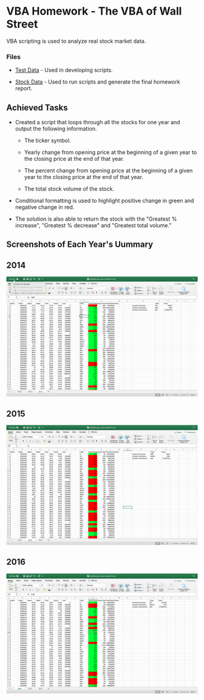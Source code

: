 # VBA Homework - The VBA of Wall Street

VBA scripting is used to analyze real stock market data. 

### Files

* [Test Data](Resources/alphabetical_testing.xlsx) - Used in developing scripts.

* [Stock Data](Resources/Multiple_year_stock_data.xlsx) - Used to run scripts  and generate the final homework report. 

## Achieved Tasks

* Created a script that loops through all the stocks for one year and output the following information.

  * The ticker symbol.

  * Yearly change from opening price at the beginning of a given year to the closing price at the end of that year.

  * The percent change from opening price at the beginning of a given year to the closing price at the end of that year.

  * The total stock volume of the stock.

* Conditional formatting is used to highlight positive change in green and negative change in red.

* The solution is also able to return the stock with the "Greatest % increase", "Greatest % decrease" and "Greatest total volume." 

## Screenshots of Each Year's Uummary

## 2014

![2014](Images/2014.png)

## 2015

![2015](Images/2015.png)

## 2016

![2016](Images/2016.png)